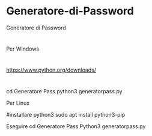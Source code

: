 # Generatore-di-Password
Generatore di Password
#
Per Windows
#
https://www.python.org/downloads/
#
cd Generatore Pass
python3 generatorpass.py

Per Linux

#installare python3
sudo apt install python3-pip

Eseguire
cd Generatore Pass
Python3 generatorpass.py
